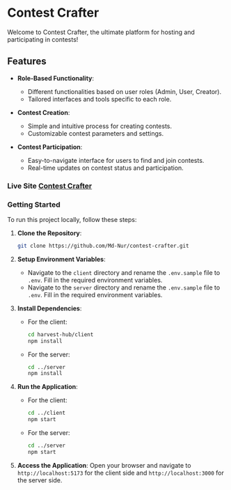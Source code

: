 # Contest Crafter

Welcome to Contest Crafter, the ultimate platform for hosting and participating in contests!

<!-- ## Admin Information

- **Admin email**: `nur@gmail.com`
- **Admin Password**: `khelahobe`
- **Live Site URL**: [Contest Crafter Live](https://contest-crafter.web.app) -->

## Features

<!--- **User Authentication System**:

  - Secure login and registration via email and password.
  - Option to log in using Google authentication.

 - **Admin System**:

  - Comprehensive admin dashboard for managing the entire platform.
  - Tools for overseeing contests, users, and content moderation.

- **User Dashboard**:

  - Personalized user dashboard to track participation and winnings.
  - Easy access to join new contests and manage profile settings.

- **Creators Dashboard**:

  - Dedicated dashboard for contest creators.
  - Tools to create, manage, and analyze contests.
  - Insights and analytics on contest performance. -->

- **Role-Based Functionality**:

  - Different functionalities based on user roles (Admin, User, Creator).
  - Tailored interfaces and tools specific to each role.

<!-- - **Mobile Responsive**:

  - Fully responsive design to ensure seamless experience on all devices.
  - Optimized for both mobile and desktop use. -->

- **Contest Creation**:

  - Simple and intuitive process for creating contests.
  - Customizable contest parameters and settings.

- **Contest Participation**:

  - Easy-to-navigate interface for users to find and join contests.
  - Real-time updates on contest status and participation.

<!--- **Security Features**:

  - Robust security measures to protect user data.
  - Regular updates and maintenance to ensure platform safety.

 - **User-Friendly Interface**:
  - Clean and intuitive design for a smooth user experience.
  - Comprehensive help and support section. -->

### Live Site [Contest Crafter](https://contest-crafter.web.app/)

### Getting Started

To run this project locally, follow these steps:

1. **Clone the Repository**:

   ```bash
   git clone https://github.com/Md-Nur/contest-crafter.git
   ```

2. **Setup Environment Variables**:

   - Navigate to the `client` directory and rename the `.env.sample` file to `.env`. Fill in the required environment variables.
   - Navigate to the `server` directory and rename the `.env.sample` file to `.env`. Fill in the required environment variables.

3. **Install Dependencies**:

   - For the client:
     ```bash
     cd harvest-hub/client
     npm install
     ```
   - For the server:
     ```bash
     cd ../server
     npm install
     ```

4. **Run the Application**:

   - For the client:
     ```bash
     cd ../client
     npm start
     ```
   - For the server:
     ```bash
     cd ../server
     npm start
     ```

5. **Access the Application**: Open your browser and navigate to `http://localhost:5173` for the client side and `http://localhost:3000` for the server side.

